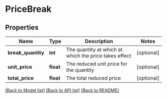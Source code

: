 # PriceBreak

## Properties
Name | Type | Description | Notes
------------ | ------------- | ------------- | -------------
**break_quantity** | **int** | The quantity at which at which the price takes effect | [optional] 
**unit_price** | **float** | The reduced unit price for the quantity | [optional] 
**total_price** | **float** | The total reduced price | [optional] 

[[Back to Model list]](../README.md#documentation-for-models) [[Back to API list]](../README.md#documentation-for-api-endpoints) [[Back to README]](../README.md)


